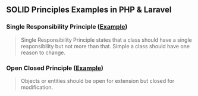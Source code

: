 ## SOLID Principles Examples in PHP & Laravel

### Single Responsibility Principle ([Example](./SingleResponsibilityPrinciple.php))

>Single Responsibility Principle  states that a class should have a single responsibility but not more than that. Simple a class should have one reason to change.
		

		
### Open Closed Principle ([Example](./SingleResponsibilityPrinciple.php))

>Objects or entities should be open for extension but closed for modification.